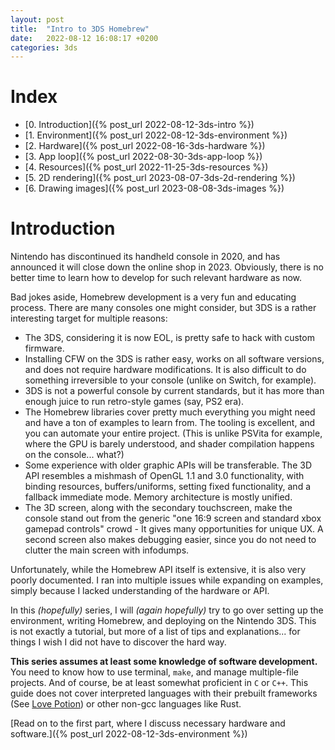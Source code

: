 ```yaml
---
layout: post
title:  "Intro to 3DS Homebrew"
date:   2022-08-12 16:08:17 +0200
categories: 3ds
---
```


# Index

* [0. Introduction]({% post_url 2022-08-12-3ds-intro %})
* [1. Environment]({% post_url 2022-08-12-3ds-environment %})
* [2. Hardware]({% post_url 2022-08-16-3ds-hardware %})
* [3. App loop]({% post_url 2022-08-30-3ds-app-loop %})
* [4. Resources]({% post_url 2022-11-25-3ds-resources %})
* [5. 2D rendering]({% post_url 2023-08-07-3ds-2d-rendering %})
* [6. Drawing images]({% post_url 2023-08-08-3ds-images %})

# Introduction

Nintendo has discontinued its handheld console in 2020, and has announced it will close down the online shop in 2023. Obviously, there is no better time to learn how to develop for such relevant hardware as now.

Bad jokes aside, Homebrew development is a very fun and educating process. There are many consoles one might consider, but 3DS is a rather interesting target for multiple reasons:
* The 3DS, considering it is now EOL, is pretty safe to hack with custom firmware.
* Installing CFW on the 3DS is rather easy, works on all software versions, and does not require hardware modifications. It is also difficult to do something irreversible to your console (unlike on Switch, for example).
* 3DS is not a powerful console by current standards, but it has more than enough juice to run retro-style games (say, PS2 era).
* The Homebrew libraries cover pretty much everything you might need and have a ton of examples to learn from. The tooling is excellent, and you can automate your entire project. (This is unlike PSVita for example, where the GPU is barely understood, and shader compilation happens on the console... what?)
* Some experience with older graphic APIs will be transferable. The 3D API resembles a mishmash of OpenGL 1.1 and 3.0 functionality, with binding resources, buffers/uniforms, setting fixed functionality, and a fallback immediate mode. Memory architecture is mostly unified.
* The 3D screen, along with the secondary touchscreen, make the console stand out from the generic "one 16:9 screen and standard xbox gamepad controls" crowd - It gives many opportunities for unique UX. A second screen also makes debugging easier, since you do not need to clutter the main screen with infodumps.

Unfortunately, while the Homebrew API itself is extensive, it is also very poorly documented. I ran into multiple issues while expanding on examples, simply because I lacked understanding of the hardware or API.

In this *(hopefully)* series, I will *(again hopefully)* try to go over setting up the environment, writing Homebrew, and deploying on the Nintendo 3DS. This is not exactly a tutorial, but more of a list of tips and explanations... for things I wish I did not have to discover the hard way.

**This series assumes at least some knowledge of software development.** You need to know how to use terminal, `make`, and manage multiple-file projects. And of course, be at least somewhat proficient in `C` or `C++`. This guide does not cover interpreted languages with their prebuilt frameworks (See [Love Potion](https://lovebrew.org/)) or other non-gcc languages like Rust.

[Read on to the first part, where I discuss necessary hardware and software.]({% post_url 2022-08-12-3ds-environment %})
